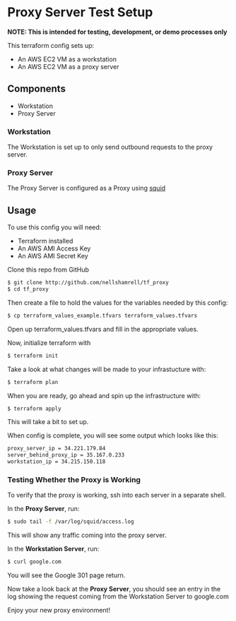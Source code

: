 # Proxy Server Test Setup

**NOTE: This is intended for testing, development, or demo processes only**

This terraform config sets up:
* An AWS EC2 VM as a workstation
* An AWS EC2 VM as a proxy server

## Components

* Workstation
* Proxy Server

### Workstation

The Workstation is set up to only send outbound requests to the proxy server.

### Proxy Server

The Proxy Server is configured as a Proxy using [squid](http://www.squid-cache.org/)

## Usage

To use this config you will need:
* Terraform installed
* An AWS AMI Access Key
* An AWS AMI Secret Key

Clone this repo from GitHub

```bash
$ git clone http://github.com/nellshamrell/tf_proxy
$ cd tf_proxy
```

Then create a file to hold the values for the variables needed by this config:

```bash
$ cp terraform_values_example.tfvars terraform_values.tfvars
```

Open up terraform_values.tfvars and fill in the appropriate values.

Now, initialize terraform with 

```bash
$ terraform init
```

Take a look at what changes will be made to your infrastucture with:

```bash
$ terraform plan
```

When you are ready, go ahead and spin up the infrastructure with:

```bash
$ terraform apply
```

This will take a bit to set up.

When config is complete, you will see some output which looks like this:

```bash
proxy_server_ip = 34.221.179.84
server_behind_proxy_ip = 35.167.0.233
workstation_ip = 34.215.150.118
```

### Testing Whether the Proxy is Working

To verify that the proxy is working, ssh into each server in a separate shell.

In the **Proxy Server**, run:

```bash
$ sudo tail -f /var/log/squid/access.log
```

This will show any traffic coming into the proxy server.

In the **Workstation Server**, run:

```bash
$ curl google.com
```

You will see the Google 301 page return.

Now take a look back at the **Proxy Server**, you should see an entry in the log showing the request coming from the Workstation Server to google.com

Enjoy your new proxy environment!